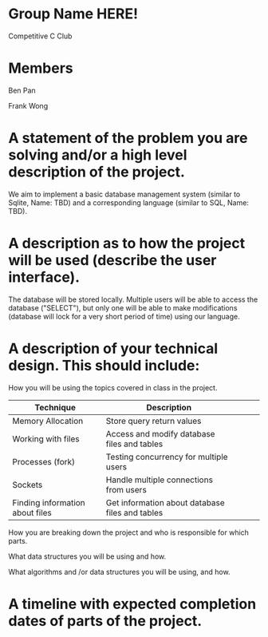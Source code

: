 # Group Name HERE!
Competitive C Club

# Members
Ben Pan

Frank Wong
        
# A statement of the problem you are solving and/or a high level description of the project.

We aim to implement a basic database management system (similar to Sqlite, Name: TBD) and a corresponding language (similar to SQL, Name: TBD). 
    
# A description as to how the project will be used (describe the user interface).

The database will be stored locally. Multiple users will be able to access the database ("SELECT"), but only one will be able to make modifications (database will lock for a very short period of time) using our language.
  
# A description of your technical design. This should include:
   
How you will be using the topics covered in class in the project.

| Technique                       | Description                                     |   |   |   |
|---------------------------------|-------------------------------------------------|---|---|---|
| Memory Allocation               | Store query return values                       |   |   |   |
| Working with files              | Access and modify database files and tables     |   |   |   |
| Processes (fork)                | Testing concurrency for multiple users          |   |   |   |
| Sockets                         | Handle multiple connections from users          |   |   |   |
| Finding information about files | Get information about database files and tables |   |   |   |
     
How you are breaking down the project and who is responsible for which parts.
  
What data structures you will be using and how.
     
What algorithms and /or data structures you will be using, and how.
    
# A timeline with expected completion dates of parts of the project.
